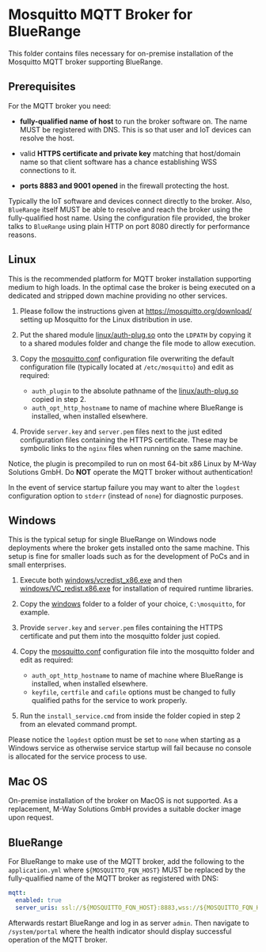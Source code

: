 # Mosquitto MQTT Broker for BlueRange

This folder contains files necessary for on-premise installation of the Mosquitto MQTT broker supporting BlueRange.

## Prerequisites

For the MQTT broker you need:

- **fully-qualified name of host** to run the broker software on. The name MUST be registered with DNS. This is so that user and IoT devices can resolve the host.

- valid **HTTPS certificate and private key** matching that host/domain name so that client software has a chance establishing WSS connections to it.

- **ports 8883 and 9001 opened** in the firewall protecting the host.

Typically the IoT software and devices connect directly to the broker. Also, `BlueRange` itself MUST be able to resolve and reach the broker using the fully-qualified host name. Using the configuration file provided, the broker talks to `BlueRange` using plain HTTP on port 8080 directly for performance reasons.

## Linux

This is the recommended platform for MQTT broker installation supporting medium to high loads. In the optimal case the broker is being executed on a dedicated and stripped down machine providing no other services.

1. Please follow the instructions given at <https://mosquitto.org/download/> setting up Mosquitto for the Linux distribution in use.

2. Put the shared module [linux/auth-plug.so](linux/auth-plug.so) onto the `LDPATH` by copying it to a shared modules folder and change the file mode to allow execution.

3. Copy the [mosquitto.conf](mosquitto.conf) configuration file overwriting the default configuration file (typically located at `/etc/mosquitto`) and edit as required:

    - `auth_plugin` to the absolute pathname of the [linux/auth-plug.so](linux/auth-plug.so) copied in step 2.
    - `auth_opt_http_hostname` to name of machine where BlueRange is installed, when installed elsewhere.

4. Provide `server.key` and `server.pem` files next to the just edited configuration files containing the HTTPS certificate. These may be symbolic links to the `nginx` files when running on the same machine.

Notice, the plugin is precompiled to run on most 64-bit x86 Linux by M-Way Solutions GmbH. Do **NOT** operate the MQTT broker without authentication!

In the event of service startup failure you may want to alter the `logdest` configuration option to `stderr` (instead of `none`) for diagnostic purposes.

## Windows

This is the typical setup for single BlueRange on Windows node deployments where the broker gets installed onto the same machine. This setup is fine for smaller loads such as for the development of PoCs and in small enterprises.

1. Execute both [windows/vcredist_x86.exe](windows/vcredist_x86.exe) and then [windows/VC_redist.x86.exe](windows/VC_redist.x86.exe) for installation of required runtime libraries.

2. Copy the [windows](windows) folder to a folder of your choice, `C:\mosquitto`, for example.

3. Provide `server.key` and `server.pem` files containing the HTTPS certificate and put them into the mosquitto folder just copied.

4. Copy the [mosquitto.conf](mosquitto.conf) configuration file into the mosquitto folder and edit as required:

    - `auth_opt_http_hostname` to name of machine where BlueRange is installed, when installed elsewhere.
    - `keyfile`, `certfile` and `cafile` options must be changed to fully qualified paths for the service to work properly.

5. Run the `install_service.cmd` from inside the folder copied in step 2 from an elevated command prompt.

Please notice the `logdest` option must be set to `none` when starting as a Windows service as otherwise service startup will fail because no console is allocated for the service process to use.

## Mac OS

On-premise installation of the broker on MacOS is not supported. As a replacement, M-Way Solutions GmbH provides a suitable docker image upon request.

## BlueRange

For BlueRange to make use of the MQTT broker, add the following to the `application.yml` where `${MOSQUITTO_FQN_HOST}` MUST be replaced by the fully-qualified name of the MQTT broker as registered with DNS:

```yaml
mqtt:
  enabled: true
  server_uris: ssl://${MOSQUITTO_FQN_HOST}:8883,wss://${MOSQUITTO_FQN_HOST}:9001
```

Afterwards restart BlueRange and log in as server `admin`. Then navigate to `/system/portal` where the health indicator should display successful operation of the MQTT broker.
